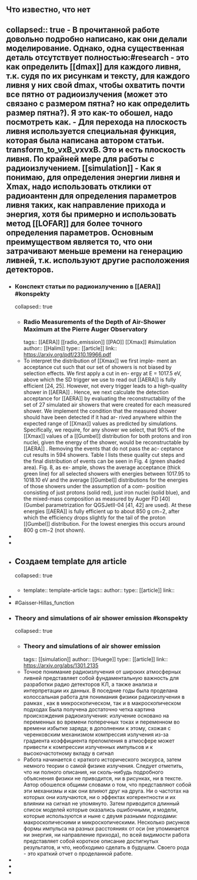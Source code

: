 ## Что известно, что нет
collapsed:: true
	- В прочитанной работе довольно подробно написано, как они делали моделирование. Однако, одна существенная деталь отсутствует полностью:#research
		- это как определить [[dmax]] для каждого ливня, т.к. судя по их рисункам и тексту, для каждого ливня у них свой dmax, чтобы охватить почти все пятно от радиоизлучения (может это связано с размером пятна? но как определить размер пятна?). **Я это как-то обошел, надо посмотреть как.**
		- Для перехода на плоскость ливня используется специальная функция, которая была написана автором статьи. 
		  transform_to_vxB_vxvxB. Это и есть плоскость ливня. По крайней мере для работы с радиоизлучением. [[simulation]]
		- Как я понимаю, для определения энергии ливня и Xmax, надо использовать отклики от радиоантенн для определения параметров ливня таких, 
		  как направление прихода и энергия, хотя бы примерно и использовать метод [[LOFAR]] для более точного определения параметров. 
		  Основным преимуществом является то, что они затрачивают меньше времени на генерацию ливней, т.к. используют другие расположения детекторов.
-
- ### Конспект статьи по радиоизлучению в [[AERA]] #konspekty
  collapsed:: true
	- ### Radio Measurements of the Depth of Air-Shower Maximum at the Pierre Auger Observatory
	  tags:: [[AERA]] [[radio_emission]] [[PAO]] [[Xmax]] #simulation
	  author:: [[Halim]] 
	  type:: [[article]]
	  link:: https://arxiv.org/pdf/2310.19966.pdf
	- To interpret the distribution of [[Xmax]] we first imple-
	  ment an acceptance cut such that our set of showers is
	  not biased by selection effects. We first apply a cut in en-
	  ergy at E = 1017.5 eV, above which the SD trigger we use
	  to read out [[AERA]] is fully efficient [24, 25]. However, not
	  every trigger leads to a high-quality shower in [[AERA]] .
	  Hence, we next calculate the detection acceptance for
	  [[AERA]] by evaluating the reconstructability of the set
	  of 27 simulated air showers that were created for each
	  measured shower. We implement the condition that the
	  measured shower should have been detected if it had ar-
	  rived anywhere within the expected range of [[Xmax]] values
	  as predicted by simulations. Specifically, we require, for
	  any shower we select, that 90% of the [[Xmax]] values of
	  a [[Gumbel]] distribution for both protons and iron nuclei,
	  given the energy of the shower, would be reconstructable
	  by [[AERA]] . Removing the events that do not pass the ac-
	  ceptance cut results in 594 showers. Table I lists these
	  quality cut steps and the final distribution of events can
	  be seen in Fig. 4 (green shaded area). Fig. 8, as ex-
	  ample, shows the average acceptance (thick green line)
	  for all selected showers with energies between 1017.95 to
	  1018.10 eV and the average [[Gumbel]] distributions for the
	  energies of those showers under the assumption of a com-
	  position consisting of just protons (solid red), just iron
	  nuclei (solid blue), and the mixed-mass composition as
	  measured by Auger FD [40] (Gumbel parametrization for
	  QGSJetII-04 [41, 42] are used). At these energies [[AERA]] 
	  is fully efficient up to about 850 g cm−2, after which the
	  efficiency drops slightly for the tail of the proton [[Gumbel]] 
	  distribution. For the lowest energies this occurs around
	  800 g cm−2 (not shown).
-
-
- ## Создаем template для article
  collapsed:: true
	- ### 
	  template:: template-article
	  tags:: 
	  author:: 
	  type:: [[article]]
	  link::
-
- #Gaisser-Hillas_function
- ### Theory and simulations of air shower emission #konspekty
  collapsed:: true
	- ### Theory and simulations of air shower emission
	  tags:: [[simulation]] 
	  author:: [[Huege]] 
	  type:: [[article]]
	  link:: https://arxiv.org/abs/1301.2135
	- Точное понимание радиоизлучения от широких атмосферных ливней представляет собой фундаментальную важность для разработки радио детекторов КЛ, а также анализа и интерпретации их данных. В поседние годы была проделана колоссальная работа для понимания физики радиоизлучения в рамках , как в микроскопическом, так и в макроскопическом подходах Была получена достаточно четка картина происхождения радиоизлучения: излучение основано на переменных во времени поперечных токах и переменном во времени избытке заряда; в дополнении к этому, схожая с черенковским механизмом компрессия излучения из-за градиента коэффициента преломления в атмосфере может привести к компрессии излученных импульсов и к высокочастотному вкладу в сигнал
	- Работа начинается с краткого исторического экскурса, затем немного теории о самой физике излучения. Следует отметить, что ни полного описания, ни сколь-нибудь подробного объяснения физики не приводится, ни в рисунках, ни в тексте. Автор обошелся общими словами о том, что представляют собой эти механизмы и как они влияют друг на друга. Ни о частотах на которых они излучаются, ни о эффектах когерентности и их влиянии на сигнал не упомянуто.
	  Затем приводится длинный список моделей которые оказались ошибочными, и модели, которые используются и ныне с двумя разными подходами: макроскопическими и микроскопическими. Несколько рисунков формы импульса на разных расстояниях от оси (не упоминается ни энергия, ни направление прихода), по всей видимости работа представляет собой короткое описание достигнутых результатов, и что, необходимо сделать в будущем. Своего рода - это краткий отчет о проделанной работе.
-
-
-